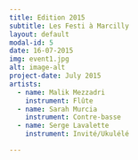 ```yaml
---
title: Edition 2015
subtitle: Les Festi à Marcilly
layout: default
modal-id: 5
date: 16-07-2015
img: event1.jpg
alt: image-alt
project-date: July 2015
artists:
  - name: Malik Mezzadri
    instrument: Flûte
  - name: Sarah Murcia
    instrument: Contre-basse
  - name: Serge Lavalette
    instrument: Invité/Ukulélé

---
```

